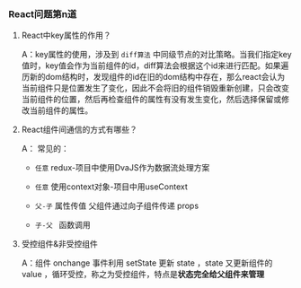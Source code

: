 ### React问题第n道

1. React中key属性的作用？

   A：key属性的使用，涉及到 `diff算法` 中同级节点的对比策略。当我们指定key值时，key值会作为当前组件的id，diff算法会根据这个id来进行匹配。如果遍历新的dom结构时，发现组件的id在旧的dom结构中存在，那么react会认为当前组件只是位置发生了变化，因此不会将旧的组件销毁重新创建，只会改变当前组件的位置，然后再检查组件的属性有没有发生变化，然后选择保留或修改当前组件的属性。

2. React组件间通信的方式有哪些？

   A： 常见的：

   * `任意` redux-项目中使用DvaJS作为数据流处理方案 
   * `任意` 使用context对象-项目中用useContext

   * `父-子` 属性传值 父组件通过向子组件传递 props
   * `子-父 ` 函数调用

3. 受控组件&非受控组件

   A：组件 onchange 事件利用 setState 更新 state ，state 又更新组件的 value ，循环受控，称之为受控组件，特点是**状态完全给父组件来管理**



